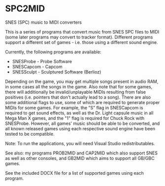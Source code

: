 # SPC2MID
SNES (SPC) music to MIDI converters

This is a series of programs that convert music from SNES SPC files to MIDI (some later programs may convert to tracker format). Different programs support a different set of games - i.e. those using a different sound engine.

Currently, the following programs are available:
 * SNESProbe - Probe Software
 * SNESCapcom - Capcom
 * SNESSculpt - Sculptured Software (Berlioz)

Depending on the game, you may get multiple songs present in audio RAM, in some cases all the songs in the game. Also note that for some games, there will additionally be invalid/unplayable MIDIs resulting from false positives (i.e. pointers that don't actually lead to a song). There are also some additional flags to use, some of which are required to generate proper MIDIs for some games. For example, the "S" flag in SNESCapcom is required to get sound effects, as well as the Dr. Light capsule music in all Mega Man X games, and the "1" flag is required for Chuck Rock with SNESProbe. However, all games' music should be able to be converted, and all known released games using each respective sound engine have been tested to be compatible.

Note: To run the applications, you will need Visual Studio redistributables.

See also: my programs PROB2MID and CAP2MID which also support SNES as well as other consoles, and GB2MID which aims to support all GB/GBC games.

See the included DOCX file for a list of supported games using each program.
